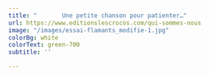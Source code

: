 ```yaml
---
title: "       Une petite chanson pour patienter…"
url: https://www.editionslescrocos.com/qui-sommes-nous
image: "/images/essai-flamants_modifie-1.jpg"
colorBg: white
colorText: green-700
subtitle: ''

---
```

